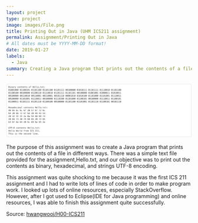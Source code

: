 ```yaml
---
layout: project
type: project
image: images/File.png
title: Printing Out in Java (UHM ICS211 assignment)
permalink: Assignment/Printing Out in Java
# All dates must be YYYY-MM-DD format!
date: 2019-01-27
labels:
  - Java
summary: Creating a Java program that prints out the contents of a file in different ways.
---
```

<img class="ui centered big image" src="/images/H00.png">

The purpose of this assignment was to create a Java program that prints out the contents of a file in different ways. There was a simple text file provided for the assignment,Hello.txt, and our objective was to print out the contents as binary, hexadecimal, and strings UTF-8 encoding. 

This assignment was quite shocking to me because it was the first ICS 211 assignment and I had to write lots of lines of code in order to make program work. I looked up lots of online resources, especially StackOverflow. However, after I got used to Eclipse(IDE for Java programming) and online resources, I was able to finish this assignment quite successfully. 

Source: <a href="https://github.com/hwangwooj/H00-ICS211"><i class="large github icon "></i>hwangwooj/H00-ICS211</a>
